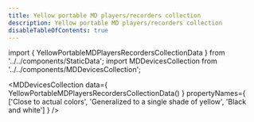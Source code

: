 ```yaml
---
title: Yellow portable MD players/recorders collection
description: Yellow portable MD players/recorders collection
disableTableOfContents: true
---
```


import { YellowPortableMDPlayersRecordersCollectionData } from '../../components/StaticData';
import MDDevicesCollection from '../../components/MDDevicesCollection';

<MDDevicesCollection
  data={ YellowPortableMDPlayersRecordersCollectionData() }
  propertyNames={ ['Close to actual colors', 'Generalized to a single shade of yellow', 'Black and white'] }
  />

